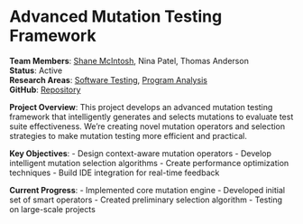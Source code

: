 # Advanced Mutation Testing Framework


**Team Members**: [Shane
McIntosh](../members/current/shanemcintosh.qmd), Nina Patel, Thomas
Anderson  
**Status**: Active  
**Research Areas**: [Software
Testing](../projects.qmd#category=Software+Testing), [Program
Analysis](../projects.qmd#category=Program+Analysis)  
**GitHub**:
[Repository](https://github.com/research-group/mutation-framework)

**Project Overview**: This project develops an advanced mutation testing
framework that intelligently generates and selects mutations to evaluate
test suite effectiveness. We’re creating novel mutation operators and
selection strategies to make mutation testing more efficient and
practical.

**Key Objectives**: - Design context-aware mutation operators - Develop
intelligent mutation selection algorithms - Create performance
optimization techniques - Build IDE integration for real-time feedback

**Current Progress**: - Implemented core mutation engine - Developed
initial set of smart operators - Created preliminary selection
algorithm - Testing on large-scale projects
